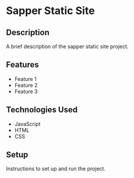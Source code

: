 # Sapper Static Site

## Description

A brief description of the sapper static site project.

## Features

- Feature 1
- Feature 2
- Feature 3

## Technologies Used

- JavaScript
- HTML
- CSS

## Setup

Instructions to set up and run the project.
